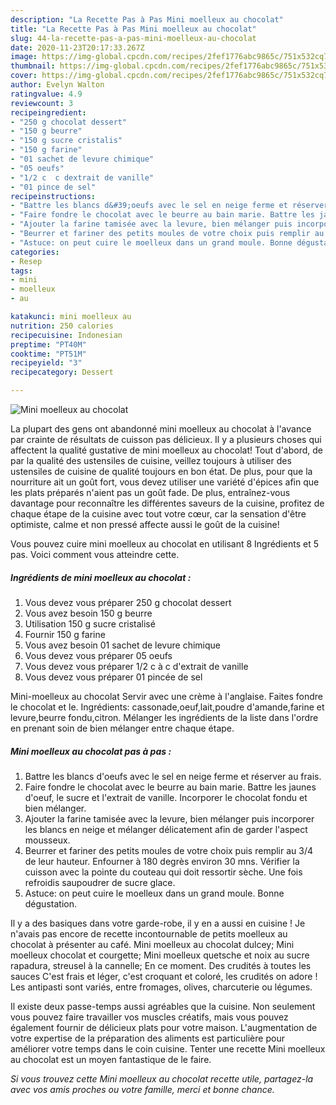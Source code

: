 ```yaml
---
description: "La Recette Pas à Pas Mini moelleux au chocolat"
title: "La Recette Pas à Pas Mini moelleux au chocolat"
slug: 44-la-recette-pas-a-pas-mini-moelleux-au-chocolat
date: 2020-11-23T20:17:33.267Z
image: https://img-global.cpcdn.com/recipes/2fef1776abc9865c/751x532cq70/mini-moelleux-au-chocolat-photo-principale-de-la-recette.jpg
thumbnail: https://img-global.cpcdn.com/recipes/2fef1776abc9865c/751x532cq70/mini-moelleux-au-chocolat-photo-principale-de-la-recette.jpg
cover: https://img-global.cpcdn.com/recipes/2fef1776abc9865c/751x532cq70/mini-moelleux-au-chocolat-photo-principale-de-la-recette.jpg
author: Evelyn Walton
ratingvalue: 4.9
reviewcount: 3
recipeingredient:
- "250 g chocolat dessert"
- "150 g beurre"
- "150 g sucre cristalis"
- "150 g farine"
- "01 sachet de levure chimique"
- "05 oeufs"
- "1/2 c  c dextrait de vanille"
- "01 pince de sel"
recipeinstructions:
- "Battre les blancs d&#39;oeufs avec le sel en neige ferme et réserver au frais."
- "Faire fondre le chocolat avec le beurre au bain marie. Battre les jaunes d&#39;oeuf, le sucre et l&#39;extrait de vanille. Incorporer le chocolat fondu et bien mélanger."
- "Ajouter la farine tamisée avec la levure, bien mélanger puis incorporer les blancs en neige et mélanger délicatement afin de garder l&#39;aspect mousseux."
- "Beurrer et fariner des petits moules de votre choix puis remplir au 3/4 de leur hauteur. Enfourner à 180 degrès environ 30 mns. Vérifier la cuisson avec la pointe du couteau qui doit ressortir sèche. Une fois refroidis saupoudrer de sucre glace."
- "Astuce: on peut cuire le moelleux dans un grand moule. Bonne dégustation."
categories:
- Resep
tags:
- mini
- moelleux
- au

katakunci: mini moelleux au 
nutrition: 250 calories
recipecuisine: Indonesian
preptime: "PT40M"
cooktime: "PT51M"
recipeyield: "3"
recipecategory: Dessert

---
```



![Mini moelleux au chocolat](https://img-global.cpcdn.com/recipes/2fef1776abc9865c/751x532cq70/mini-moelleux-au-chocolat-photo-principale-de-la-recette.jpg)

La plupart des gens ont abandonné mini moelleux au chocolat à l'avance par crainte de résultats de cuisson pas délicieux. Il y a plusieurs choses qui affectent la qualité gustative de mini moelleux au chocolat! Tout d'abord, de par la qualité des ustensiles de cuisine, veillez toujours à utiliser des ustensiles de cuisine de qualité toujours en bon état. De plus, pour que la nourriture ait un goût fort, vous devez utiliser une variété d'épices afin que les plats préparés n'aient pas un goût fade. De plus, entraînez-vous davantage pour reconnaître les différentes saveurs de la cuisine, profitez de chaque étape de la cuisine avec tout votre cœur, car la sensation d'être optimiste, calme et non pressé affecte aussi le goût de la cuisine!

<!--inarticleads1-->

Vous pouvez cuire mini moelleux au chocolat en utilisant 8 Ingrédients et 5 pas. Voici comment vous atteindre cette.

##### Ingrédients de mini moelleux au chocolat :

1. Vous devez vous préparer 250 g chocolat dessert
1. Vous avez besoin 150 g beurre
1. Utilisation 150 g sucre cristalisé
1. Fournir 150 g farine
1. Vous avez besoin 01 sachet de levure chimique
1. Vous devez vous préparer 05 oeufs
1. Vous devez vous préparer 1/2 c à c d&#39;extrait de vanille
1. Vous devez vous préparer 01 pincée de sel


Mini-moelleux au chocolat Servir avec une crème à l&#39;anglaise. Faites fondre le chocolat et le. Ingrédients: cassonade,oeuf,lait,poudre d&#39;amande,farine et levure,beurre fondu,citron. Mélanger les ingrédients de la liste dans l&#39;ordre en prenant soin de bien mélanger entre chaque étape. 

<!--inarticleads2-->

##### Mini moelleux au chocolat pas à pas :

1. Battre les blancs d&#39;oeufs avec le sel en neige ferme et réserver au frais.
1. Faire fondre le chocolat avec le beurre au bain marie. Battre les jaunes d&#39;oeuf, le sucre et l&#39;extrait de vanille. Incorporer le chocolat fondu et bien mélanger.
1. Ajouter la farine tamisée avec la levure, bien mélanger puis incorporer les blancs en neige et mélanger délicatement afin de garder l&#39;aspect mousseux.
1. Beurrer et fariner des petits moules de votre choix puis remplir au 3/4 de leur hauteur. Enfourner à 180 degrès environ 30 mns. Vérifier la cuisson avec la pointe du couteau qui doit ressortir sèche. Une fois refroidis saupoudrer de sucre glace.
1. Astuce: on peut cuire le moelleux dans un grand moule. Bonne dégustation.


Il y a des basiques dans votre garde-robe, il y en a aussi en cuisine ! Je n&#39;avais pas encore de recette incontournable de petits moelleux au chocolat à présenter au café. Mini moelleux au chocolat dulcey; Mini moelleux chocolat et courgette; Mini moelleux quetsche et noix au sucre rapadura, streusel à la cannelle; En ce moment. Des crudités à toutes les sauces C&#39;est frais et léger, c&#39;est croquant et coloré, les crudités on adore ! Les antipasti sont variés, entre fromages, olives, charcuterie ou légumes. 

<!--inarticleads1-->

<p>
Il existe deux passe-temps aussi agréables que la cuisine. Non seulement vous pouvez faire travailler vos muscles créatifs, mais vous pouvez également fournir de délicieux plats pour votre maison. L'augmentation de votre expertise de la préparation des aliments est particulière pour améliorer votre temps dans le coin cuisine. Tenter une recette Mini moelleux au chocolat est un moyen fantastique de le faire.
</p>

<p>
<i>Si vous trouvez cette Mini moelleux au chocolat recette utile, partagez-la avec vos amis proches ou votre famille, merci et bonne chance.</i>
</p>
